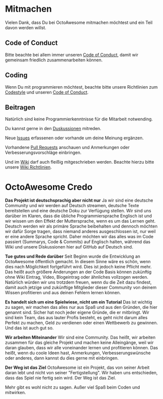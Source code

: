# Mitmachen

Vielen Dank, dass Du bei OctoAwesome mitmachen möchtest und ein Teil davon werden willst.

## Code of Conduct

Bitte beachte bei allem immer unseren [Code of Conduct](CODE_OF_CONDUCT.md), damit wir gemeinsam friedlich zusammenarbeiten können.

## Coding

Wenn Du mit programmieren möchtest, beachte bitte unsere Richtlinien zum [Codestyle](http://wiki.octoawesome.net/wiki/Coding_Styles) und unseren [Code of Conduct](CODE_OF_CONDUCT.md).

## Beitragen

Natürlich sind keine Programmierkenntnisse für die Mitarbeit notwending. 

Du kannst gerne in den [Duskussionen](https://github.com/OctoAwesome/octoawesome/discussions) mitreden.

Neue [Issues](https://github.com/OctoAwesome/octoawesome/issues) erfassenen oder vorhande um deine Meinung ergänzen.  

Vorhandene [Pull Requests](https://github.com/OctoAwesome/octoawesome/pulls) anschauen und Anmerkungen oder Verbesserungsvorschläge einbringen.

Und im [Wiki](http://wiki.octoawesome.net/wiki/Hauptseite) darf auch fleißig mitgeschrieben werden. Beachte hierzu bitte unsere [Wiki Richtlinien](http://wiki.octoawesome.net/wiki/Styleguide).

# OctoAwesome Credo

__Das Projekt ist deutschsprachig aber nicht nur__ Ja wir sind eine deutsche Community und wir werden auf Deutsch streamen, deutsche Texte bereitstellen und eine deutsche Doku zur Verfügung stellen. Wir sind uns darüber im Klaren, dass die übliche Programmiersprache Englisch ist und wir wissen um den Effekt der Muttersprache, wenn es um das Lernen geht. Deutsch werden wir als primäre Sprache beibehalten und dennoch möchten wir dafür Sorge tragen, dass niemand anderes ausgeschlossen ist, nur weil er eine andere Sprache spricht. Daher möchten wir das alles was im Code passiert (Summarys, Code & Commits) auf Englisch halten, während das Wiki und unsere Diskussionen hier auf GitHub auf Deutsch sind.

__Tue gutes und Rede darüber__ Seit Beginn wurde die Entwicklung an OctoAwesome öffentlich gemacht. In diesem Sinne wäre es schön, wenn dies nach Möglichkeit fortgeführt wird. Dies ist jedoch keine Pflicht mehr. Das heißt auch größere Änderungen an der Code Basis können zukünftig ohne Wiki Eintrag, Video, Blogeintrag oder ähnliches vollzogen werden. Natürlich würden wir uns trotzdem freuen, wenn du die Zeit dazu findest, damit auch jetzige und zukünftige Mitglieder dieser Community von deinem Wissen profitieren und aus deinen Fehlern lernen können.

__Es handelt sich um eine Spielwiese, nicht um ein Tutorial__ Das ist wichtig zu sagen, wir machen das alles nur aus Spaß und aus den Gründen, die hier genannt sind. Sicher hat noch jeder eigene Gründe, die er mitbringt. Wir sind kein Team, das aus lauter Profis besteht, es geht nicht darum alles Perfekt zu machen, Geld zu verdienen oder einen Wettbewerb zu gewinnen. Und das ist auch gut so.

__Wir arbeiten Miteinander__ Wir sind eine Community. Das heißt, wir arbeiten zusammen für das gleiche Projekt und machen keine Alleingänge, weil wir daran glauben, dass wir alle voneinander lernen und profitieren können. Das heißt, wenn du coole Ideen hast, Anmerkungen, Verbesserungswünsche oder anderes, dann kannst du dies gerne mit einbringen.

__Der Weg ist das Ziel__ OctoAwesome ist ein Projekt, das von seiner Arbeit daran lebt und nicht von seiner "Fertigstellung". Wir haben uns entschieden, dass das Spiel nie fertig sein wird. Der Weg ist das Ziel.

Mehr gibt es wohl nicht zu sagen. Außer viel Spaß beim Coden und mitwirken.